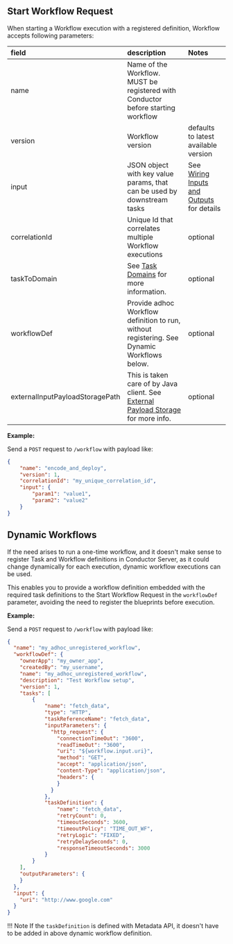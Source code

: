 ## Start Workflow Request

When starting a Workflow execution with a registered definition, Workflow accepts following parameters:

|field|description|Notes|
|:-----|:---|:---|
| name | Name of the Workflow. MUST be registered with Conductor before starting workflow | |
| version | Workflow version | defaults to latest available version |
| input | JSON object with key value params, that can be used by downstream tasks | See [Wiring Inputs and Outputs](../../configuration/workflowdef/#wiring-inputs-and-outputs) for details |
| correlationId | Unique Id that correlates multiple Workflow executions | optional |
| taskToDomain | See [Task Domains](../../configuration/taskdomains/#task-domains) for more information. | optional |
| workflowDef | Provide adhoc Workflow definition to run, without registering. See Dynamic Workflows below. | optional |
| externalInputPayloadStoragePath | This is taken care of by Java client. See [External Payload Storage](../../externalpayloadstorage/) for more info. | optional |

**Example:**

Send a `POST` request to `/workflow` with payload like:
```json
{
    "name": "encode_and_deploy",
    "version": 1,
    "correlationId": "my_unique_correlation_id",
    "input": {
        "param1": "value1",
        "param2": "value2"
    }
}
```

## Dynamic Workflows

If the need arises to run a one-time workflow, and it doesn't make sense to register Task and Workflow definitions in Conductor Server, as it could change dynamically for each execution, dynamic workflow executions can be used.

This enables you to provide a workflow definition embedded with the required task definitions to the Start Workflow Request in the `workflowDef` parameter, avoiding the need to register the blueprints before execution.

**Example:**

Send a `POST` request to `/workflow` with payload like:
```json
{
  "name": "my_adhoc_unregistered_workflow",
  "workflowDef": {
    "ownerApp": "my_owner_app",
    "createdBy": "my_username",
    "name": "my_adhoc_unregistered_workflow",
    "description": "Test Workflow setup",
    "version": 1,
    "tasks": [
    	{
	        "name": "fetch_data",
	        "type": "HTTP",
	        "taskReferenceName": "fetch_data",
	        "inputParameters": {
	          "http_request": {
	            "connectionTimeOut": "3600",
	            "readTimeOut": "3600",
	            "uri": "${workflow.input.uri}",
	            "method": "GET",
	            "accept": "application/json",
	            "content-Type": "application/json",
	            "headers": {
	            }
	          }
	        },
	        "taskDefinition": {
	            "name": "fetch_data",
			    "retryCount": 0,
			    "timeoutSeconds": 3600,
			    "timeoutPolicy": "TIME_OUT_WF",
			    "retryLogic": "FIXED",
			    "retryDelaySeconds": 0,
			    "responseTimeoutSeconds": 3000
	        }
	    }
    ],
    "outputParameters": {
    }
  },
  "input": {
    "uri": "http://www.google.com"
  }
}
```

!!! Note
    If the `taskDefinition` is defined with Metadata API, it doesn't have to be added in above dynamic
    workflow definition.

